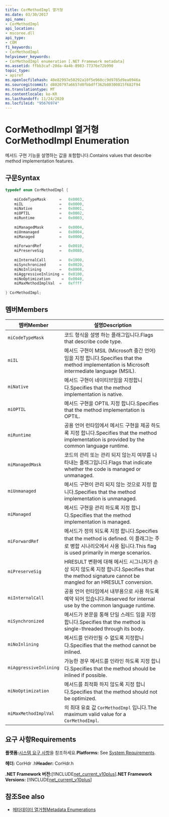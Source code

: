 ```yaml
---
title: CorMethodImpl 열거형
ms.date: 03/30/2017
api_name:
- CorMethodImpl
api_location:
- mscoree.dll
api_type:
- COM
f1_keywords:
- CorMethodImpl
helpviewer_keywords:
- CorMethodImpl enumeration [.NET Framework metadata]
ms.assetid: ffbb3caf-20da-4a4b-8983-77376e72b990
topic_type:
- apiref
ms.openlocfilehash: 40e82997e58292a10f5e960cc9d9785d9ea8946a
ms.sourcegitcommit: d8020797a6657d0fbbdff362b80300815f682f94
ms.translationtype: MT
ms.contentlocale: ko-KR
ms.lasthandoff: 11/24/2020
ms.locfileid: "95676974"
---
```

# <a name="cormethodimpl-enumeration"></a><span data-ttu-id="b7d32-102">CorMethodImpl 열거형</span><span class="sxs-lookup"><span data-stu-id="b7d32-102">CorMethodImpl Enumeration</span></span>

<span data-ttu-id="b7d32-103">메서드 구현 기능을 설명하는 값을 포함합니다.</span><span class="sxs-lookup"><span data-stu-id="b7d32-103">Contains values that describe method implementation features.</span></span>  
  
## <a name="syntax"></a><span data-ttu-id="b7d32-104">구문</span><span class="sxs-lookup"><span data-stu-id="b7d32-104">Syntax</span></span>  
  
```cpp  
typedef enum CorMethodImpl {  
  
    miCodeTypeMask      =   0x0003,  
    miIL                =   0x0000,  
    miNative            =   0x0001,  
    miOPTIL             =   0x0002,  
    miRuntime           =   0x0003,  
  
    miManagedMask       =   0x0004,  
    miUnmanaged         =   0x0004,  
    miManaged           =   0x0000,  
  
    miForwardRef        =   0x0010,  
    miPreserveSig       =   0x0080,  
  
    miInternalCall      =   0x1000,  
    miSynchronized      =   0x0020,  
    miNoInlining        =   0x0008,  
    miAggressiveInlining =  0x0100,  
    miNoOptimization     =  0x0040,  
    miMaxMethodImplVal  =   0xffff  
  
} CorMethodImpl;  
```  
  
## <a name="members"></a><span data-ttu-id="b7d32-105">멤버</span><span class="sxs-lookup"><span data-stu-id="b7d32-105">Members</span></span>  
  
|<span data-ttu-id="b7d32-106">멤버</span><span class="sxs-lookup"><span data-stu-id="b7d32-106">Member</span></span>|<span data-ttu-id="b7d32-107">설명</span><span class="sxs-lookup"><span data-stu-id="b7d32-107">Description</span></span>|  
|------------|-----------------|  
|`miCodeTypeMask`|<span data-ttu-id="b7d32-108">코드 형식을 설명 하는 플래그입니다.</span><span class="sxs-lookup"><span data-stu-id="b7d32-108">Flags that describe code type.</span></span>|  
|`miIL`|<span data-ttu-id="b7d32-109">메서드 구현이 MSIL (Microsoft 중간 언어) 임을 지정 합니다.</span><span class="sxs-lookup"><span data-stu-id="b7d32-109">Specifies that the method implementation is Microsoft intermediate language (MSIL).</span></span>|  
|`miNative`|<span data-ttu-id="b7d32-110">메서드 구현이 네이티브임을 지정합니다.</span><span class="sxs-lookup"><span data-stu-id="b7d32-110">Specifies that the method implementation is native.</span></span>|  
|`miOPTIL`|<span data-ttu-id="b7d32-111">메서드 구현을 OPTIL 지정 합니다.</span><span class="sxs-lookup"><span data-stu-id="b7d32-111">Specifies that the method implementation is OPTIL.</span></span>|  
|`miRuntime`|<span data-ttu-id="b7d32-112">공용 언어 런타임에서 메서드 구현을 제공 하도록 지정 합니다.</span><span class="sxs-lookup"><span data-stu-id="b7d32-112">Specifies that the method implementation is provided by the common language runtime.</span></span>|  
|`miManagedMask`|<span data-ttu-id="b7d32-113">코드의 관리 또는 관리 되지 않는지 여부를 나타내는 플래그입니다.</span><span class="sxs-lookup"><span data-stu-id="b7d32-113">Flags that indicate whether the code is managed or unmanaged.</span></span>|  
|`miUnmanaged`|<span data-ttu-id="b7d32-114">메서드 구현이 관리 되지 않는 것으로 지정 합니다.</span><span class="sxs-lookup"><span data-stu-id="b7d32-114">Specifies that the method implementation is unmanaged.</span></span>|  
|`miManaged`|<span data-ttu-id="b7d32-115">메서드 구현을 관리 하도록 지정 합니다.</span><span class="sxs-lookup"><span data-stu-id="b7d32-115">Specifies that the method implementation is managed.</span></span>|  
|`miForwardRef`|<span data-ttu-id="b7d32-116">메서드가 정의 되도록 지정 합니다.</span><span class="sxs-lookup"><span data-stu-id="b7d32-116">Specifies that the method is defined.</span></span> <span data-ttu-id="b7d32-117">이 플래그는 주로 병합 시나리오에서 사용 됩니다.</span><span class="sxs-lookup"><span data-stu-id="b7d32-117">This flag is used primarily in merge scenarios.</span></span>|  
|`miPreserveSig`|<span data-ttu-id="b7d32-118">HRESULT 변환에 대해 메서드 시그니처가 손상 되지 않도록 지정 합니다.</span><span class="sxs-lookup"><span data-stu-id="b7d32-118">Specifies that the method signature cannot be mangled for an HRESULT conversion.</span></span>|  
|`miInternalCall`|<span data-ttu-id="b7d32-119">공용 언어 런타임에서 내부용으로 사용 하도록 예약 되어 있습니다.</span><span class="sxs-lookup"><span data-stu-id="b7d32-119">Reserved for internal use by the common language runtime.</span></span>|  
|`miSynchronized`|<span data-ttu-id="b7d32-120">메서드가 본문을 통해 단일 스레드 임을 지정 합니다.</span><span class="sxs-lookup"><span data-stu-id="b7d32-120">Specifies that the method is single-threaded through its body.</span></span>|  
|`miNoInlining`|<span data-ttu-id="b7d32-121">메서드를 인라인될 수 없도록 지정합니다.</span><span class="sxs-lookup"><span data-stu-id="b7d32-121">Specifies that the method cannot be inlined.</span></span>|  
|`miAggressiveInlining`|<span data-ttu-id="b7d32-122">가능한 경우 메서드를 인라인 하도록 지정 합니다.</span><span class="sxs-lookup"><span data-stu-id="b7d32-122">Specifies that the method should be inlined if possible.</span></span>|  
|`miNoOptimization`|<span data-ttu-id="b7d32-123">메서드를 최적화 하지 않도록 지정 합니다.</span><span class="sxs-lookup"><span data-stu-id="b7d32-123">Specifies that the method should not be optimized.</span></span>|  
|`miMaxMethodImplVal`|<span data-ttu-id="b7d32-124">의 최대 유효 값 `CorMethodImpl` 입니다.</span><span class="sxs-lookup"><span data-stu-id="b7d32-124">The maximum valid value for a `CorMethodImpl`.</span></span>|  
  
## <a name="requirements"></a><span data-ttu-id="b7d32-125">요구 사항</span><span class="sxs-lookup"><span data-stu-id="b7d32-125">Requirements</span></span>  

 <span data-ttu-id="b7d32-126">**플랫폼:**[시스템 요구 사항](../../get-started/system-requirements.md)을 참조하세요.</span><span class="sxs-lookup"><span data-stu-id="b7d32-126">**Platforms:** See [System Requirements](../../get-started/system-requirements.md).</span></span>  
  
 <span data-ttu-id="b7d32-127">**헤더:** CorHdr .h</span><span class="sxs-lookup"><span data-stu-id="b7d32-127">**Header:** CorHdr.h</span></span>  
  
 <span data-ttu-id="b7d32-128">**.NET Framework 버전:**[!INCLUDE[net_current_v10plus](../../../../includes/net-current-v10plus-md.md)]</span><span class="sxs-lookup"><span data-stu-id="b7d32-128">**.NET Framework Versions:** [!INCLUDE[net_current_v10plus](../../../../includes/net-current-v10plus-md.md)]</span></span>  
  
## <a name="see-also"></a><span data-ttu-id="b7d32-129">참조</span><span class="sxs-lookup"><span data-stu-id="b7d32-129">See also</span></span>

- [<span data-ttu-id="b7d32-130">메타데이터 열거형</span><span class="sxs-lookup"><span data-stu-id="b7d32-130">Metadata Enumerations</span></span>](metadata-enumerations.md)
